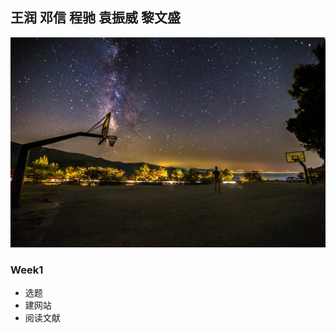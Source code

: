 ## 王润 邓信 程驰 袁振威 黎文盛

![](https://github.com/rainwang1995/DepthEstimation/blob/master/pics/desktop.jpg)

### Week1
* 选题  
* 建网站
* 阅读文献



